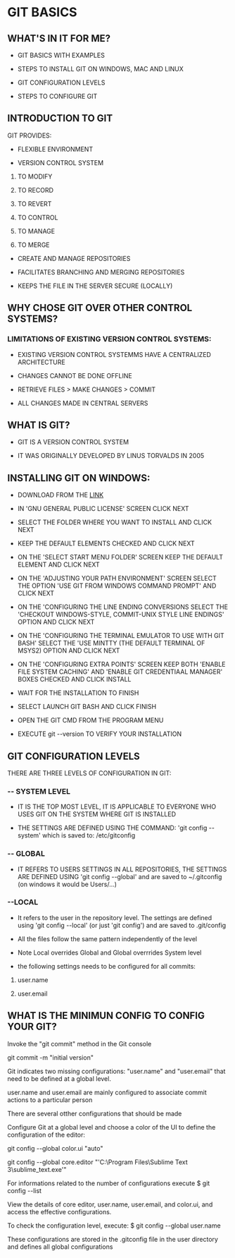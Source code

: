 # GIT BASICS

## WHAT'S IN IT FOR ME?

- GIT BASICS WITH EXAMPLES

- STEPS TO INSTALL GIT ON WINDOWS, MAC AND LINUX

- GIT CONFIGURATION LEVELS

- STEPS TO CONFIGURE GIT

## INTRODUCTION TO GIT

GIT PROVIDES:

- FLEXIBLE ENVIRONMENT

- VERSION CONTROL SYSTEM

1. TO MODIFY

2. TO RECORD

3. TO REVERT

4. TO CONTROL

5. TO MANAGE

6. TO MERGE

- CREATE AND MANAGE REPOSITORIES

- FACILITATES BRANCHING AND MERGING REPOSITORIES

- KEEPS THE FILE IN THE SERVER SECURE (LOCALLY)

## WHY CHOSE GIT OVER OTHER CONTROL SYSTEMS?

### LIMITATIONS OF EXISTING VERSION CONTROL SYSTEMS:

- EXISTING VERSION CONTROL SYSTEMMS HAVE A CENTRALIZED ARCHITECTURE

- CHANGES CANNOT BE DONE OFFLINE

- RETRIEVE FILES > MAKE CHANGES > COMMIT

- ALL CHANGES MADE IN CENTRAL SERVERS

## WHAT IS GIT?

- GIT IS A VERSION CONTROL SYSTEM

- IT WAS ORIGINALLY DEVELOPED BY LINUS TORVALDS IN 2005

## INSTALLING GIT ON WINDOWS:

- DOWNLOAD FROM THE [LINK](https://git-scm.com/)

- IN 'GNU GENERAL PUBLIC LICENSE' SCREEN CLICK NEXT

- SELECT THE FOLDER WHERE YOU WANT TO INSTALL AND CLICK NEXT

- KEEP THE DEFAULT ELEMENTS CHECKED AND CLICK NEXT

- ON THE 'SELECT START MENU FOLDER' SCREEN KEEP THE DEFAULT ELEMENT AND CLICK NEXT

- ON THE 'ADJUSTING YOUR PATH ENVIRONMENT' SCREEN SELECT THE OPTION 'USE GIT FROM WINDOWS COMMAND PROMPT' AND CLICK NEXT

- ON THE 'CONFIGURING THE LINE ENDING CONVERSIONS SELECT THE 'CHECKOUT WINDOWS-STYLE, COMMIT-UNIX STYLE LINE ENDINGS' OPTION AND CLICK NEXT

- ON THE 'CONFIGURING THE TERMINAL EMULATOR TO USE WITH GIT BASH' SELECT THE 'USE MINTTY (THE DEFAULT TERMINAL OF MSYS2) OPTION AND CLICK NEXT

- ON THE 'CONFIGURING EXTRA POINTS' SCREEN KEEP BOTH 'ENABLE FILE SYSTEM CACHING' AND 'ENABLE GIT CREDENTIAAL MANAGER' BOXES CHECKED AND CLICK INSTALL

- WAIT FOR THE INSTALLATION TO FINISH

- SELECT LAUNCH GIT BASH AND CLICK FINISH

- OPEN THE GIT CMD FROM THE PROGRAM MENU

- EXECUTE git --version TO VERIFY YOUR INSTALLATION

## GIT CONFIGURATION LEVELS

THERE ARE THREE LEVELS OF CONFIGURATION IN GIT:

###  -- SYSTEM LEVEL

- IT IS THE TOP MOST LEVEL, IT IS APPLICABLE TO EVERYONE WHO USES GIT ON THE SYSTEM WHERE GIT IS INSTALLED 

- THE SETTINGS ARE DEFINED USING THE COMMAND: 'git config --system' which is saved to: /etc/gitconfig

### -- GLOBAL

- IT REFERS TO USERS SETTINGS IN ALL REPOSITORIES, THE SETTINGS ARE DEFINED USING 'git config --global' and are saved to ~/.gitconfig (on windows it would be Users/...)

### --LOCAL

- It refers to the user in the repository level. The settings are defined using 'git config --local' (or just 'git config') and are saved to .git/config



- All the files follow the same pattern independently of the level 

- Note Local overrides Global and Global overrrides System level

- the following settings needs to be configured for all commits:

1. user.name

2. user.email


## WHAT IS THE MINIMUN CONFIG TO CONFIG YOUR GIT?

Invoke the "git commit" method in the Git console

git commit -m "initial version"

Git indicates two missing configurations: "user.name" and "user.email" that need to be defined at a global level.

user.name and user.email are mainly configured to associate commit actions to a particular person

There are several otther configurations that should be made

Configure Git at a global level and choose a color of the UI to define the configuration of the editor:

git config --global color.ui "auto"

git config --global core.editor "'C:\Program Files\Sublime Text 3\sublime_text.exe'"

For informations related to the number of configurations execute $ git config --list

View the details of core editor, user.name, user.email, and color.ui, and access the effective configurations.

To check the configuration level, execute: $ git config --global user.name

These configurations are  stored in the .gitconfig file in the user directory and defines all global configurations








